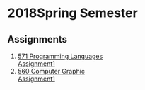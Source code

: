# 2018Spring Semester

## Assignments
1. [571 Programming Languages](https://github.com/valleyzhx/2018Spring/tree/master/571%20Programming%20Languages/Assignment)<br>
  [Assignment1](https://github.com/valleyzhx/2018Spring/tree/master/571%20Programming%20Languages/Assignment/Assignment1)
2. [560 Computer Graphic](https://github.com/valleyzhx/2018Spring/tree/master/560%20Computer%20Graphic/Assignment)<br>
  [Assignment1](https://github.com/valleyzhx/2018Spring/tree/master/560%20Computer%20Graphic/Assignment/Assign1)

